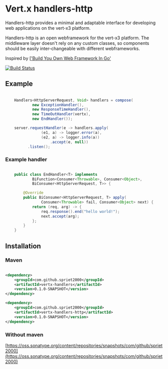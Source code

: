 # Vert.x handlers-http

Handlers-http provides a minimal and adaptable interface for developing web applications on the vert-x3 platform.

Handlers-http is an open webframework for the vert-x3 platform. The middleware layer doesn't rely on any custom classes, so components should be easily inter-changeable with different webframeworks.

Inspired by [['Build You Own Web Framework In Go'](https://www.nicolasmerouze.com/build-web-framework-golang)

[![Build Status](https://travis-ci.org/spriet2000/vertx-handlers-http.svg?branch=master)](https://travis-ci.org/spriet2000/vertx-handlers-http)

## Example

```java 
    
    Handlers<HttpServerRequest, Void> handlers = compose(
            new ExceptionHandler(),
            new ResponseTimeHandler(),
            new TimeOutHandler(vertx),
            new EndHandler());

    server.requestHandler(e -> handlers.apply(
                (e1, a) -> logger.error(a),
                (e2, a) -> logger.info(a))
                    .accept(e, null))
          .listen();

```

### Example handler

``` java

    public class EndHandler<T> implements 
            BiFunction<Consumer<Throwable>, Consumer<Object>,
            BiConsumer<HttpServerRequest, T>> {

        @Override
        public BiConsumer<HttpServerRequest, T> apply(
                Consumer<Throwable> fail, Consumer<Object> next) {
            return (req, arg) -> {
                req.response().end("hello world!");
                next.accept(arg);
            };
        }
    }    

```


## Installation

### Maven

```xml

<dependency>
    <groupId>com.github.spriet2000</groupId>
    <artifactId>vertx-handlers</artifactId>
    <version>0.1.0-SNAPSHOT</version>
</dependency>

<dependency>
    <groupId>com.github.spriet2000</groupId>
    <artifactId>vertx-handlers-http</artifactId>
    <version>0.1.0-SNAPSHOT</version>
</dependency>

```

### Without maven

[https://oss.sonatype.org/content/repositories/snapshots/com/github/spriet2000](https://oss.sonatype.org/content/repositories/snapshots/com/github/spriet2000)
